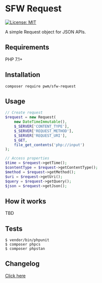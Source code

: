 # SFW Request

[![License: MIT](https://img.shields.io/badge/License-MIT-yellow.svg)](https://opensource.org/licenses/MIT)

A simple Request object for JSON APIs.

## Requirements

PHP 7.1+

## Installation

    composer require pwm/sfw-request

## Usage

```php
// Create request
$request = new Request(
    new DateTimeImmutable(),
    $_SERVER['CONTENT_TYPE'],
    $_SERVER['REQUEST_METHOD'],
    $_SERVER['REQUEST_URI'],
    $_GET,
    file_get_contents('php://input')
);

// Access properties
$time = $request->getTime();
$contentType = $request->getContentType();
$method = $request->getMethod();
$uri = $request->getUri();
$query = $request->getQuery();
$json = $request->getJson();
```

## How it works

TBD

## Tests

	$ vendor/bin/phpunit
	$ composer phpcs
	$ composer phpstan

## Changelog

[Click here](changelog.md)
